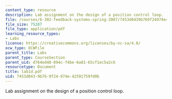 ```yaml
---
content_type: resource
description: Lab assignment on the design of a position control loop.
file: /courses/6-302-feedback-systems-spring-2007/7453d0439b769f24974e42591759fd0b_lab1d.pdf
file_size: 75287
file_type: application/pdf
learning_resource_types:
- Labs
license: https://creativecommons.org/licenses/by-nc-sa/4.0/
ocw_type: OCWFile
parent_title: Labs
parent_type: CourseSection
parent_uid: d764ed48-894c-f4be-6a81-65cf1ec5a2c6
resourcetype: Document
title: lab1d.pdf
uid: 7453d043-9b76-9f24-974e-42591759fd0b
---
```

Lab assignment on the design of a position control loop.
